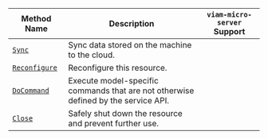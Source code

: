 <!-- prettier-ignore -->
| Method Name | Description | `viam-micro-server` Support |
| ----------- | ----------- | --------------------------- |
| [`Sync`](/dev/reference/apis/services/data/#sync) | Sync data stored on the machine to the cloud. |  |
| [`Reconfigure`](/dev/reference/apis/services/data/#reconfigure) | Reconfigure this resource. |  |
| [`DoCommand`](/dev/reference/apis/services/data/#docommand) | Execute model-specific commands that are not otherwise defined by the service API. |  |
| [`Close`](/dev/reference/apis/services/data/#close) | Safely shut down the resource and prevent further use. |  |
